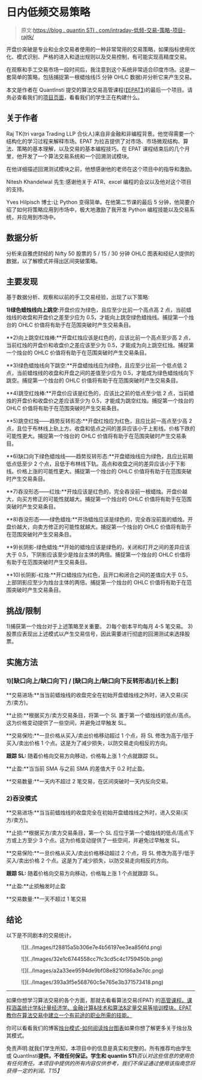 # 日内低频交易策略

> 原文:[https://blog . quantin STI . com/intraday-低频-交易-策略-项目-rajtk/](https://blog.quantinsti.com/intraday-low-frequency-trading-strategy-project-rajtk/)

开盘价突破是专业和业余交易者使用的一种非常常用的交易策略，如果指标使用优化、模式识别、严格的进入和退出规则以及交易控制，有可能实现高精度交易。

在观察和手工交易市场一段时间后，我注意到这个系统非常适合印度市场。这是一套简单的策略，包括捕捉第一根蜡烛线(5 分钟 OHLC 数据)并分析它来产生交易。

本文是作者在 QuantInsti 提交的算法交易高管课程([【EPAT】](https://www.quantinsti.com/epat))的最后一个项目。请务必查看我们的[项目页面](/tag/epat-trading-projects/)，看看我们的学生正在构建什么。

## **关于作者**

Raj TK(tri varga Trading LLP 合伙人)来自非金融和非编程背景。他觉得需要一个结构化的学习过程来解释市场。EPAT 为拉吉提供了对市场、市场微观结构、算法、策略的基本理解，以及交易的基本编程技巧。在 EPAT 课程结束后的几个月里，他开发了一个算法交易系统和一个回溯测试模块。

在他详细描述回溯测试模块之前，他想感谢他的老师在这个项目中的指导和激励。

Nitesh Khandelwal 先生:感谢他关于 ATR、excel 编程的会议以及他对这个项目的支持。

Yves Hilpisch 博士:让 Python 变得简单。在他第二节课的最后 5 分钟，他简要介绍了如何将策略应用到市场中，极大地激励了我开发 Python 编程技能以及交易系统，并应用到市场中。

## **数据分析**

分析来自雅虎财经的 Nifty 50 股票的 5 / 15 / 30 分钟 OHLC 图表和经纪人提供的数据，以了解模式并得出区间突破策略。

## **主要发现**

基于数据分析、观察和以前的手工交易经验，出现了以下策略:

**1)绿色蜡烛线向上跳空**:开盘价应为绿色，且应至少比前一个高点高 2 点，当前蜡烛线的收盘和开盘价之差至少应为 0.5，才能向上跳空绿色蜡烛线。捕捉第一个烛台的 OHLC 价值将有助于在范围突破时产生交易条目。

**2)向上跳空红烛棒:**开盘红烛应该是红色的，应该比前一个高点至少高 2 点，当前红烛的开盘价和收盘价之差应该至少为 0.5，才能成为向上跳空红烛。捕捉第一个烛台的 OHLC 价值将有助于在范围突破时产生交易条目。

**3)绿色蜡烛线向下跳空:**开盘蜡烛线应为绿色，且应至少比前一个低点低 2 点，当前蜡烛线的收盘和开盘之间的差值至少应为 0.5，才能成为绿色蜡烛线向下跳空。捕捉第一个烛台的 OHLC 价值将有助于在范围突破时产生交易条目。

**4)跳空红烛棒:**开盘价应该是红色的，应该比之前的低点至少低 2 点，当前蜡烛的开盘价和收盘价之差应该至少为 0.5，才能成为跳空红烛。捕捉第一个烛台的 OHLC 价值将有助于在范围突破时产生交易条目。

**5)跳空红烛——趋势反转形态:**开盘红烛应为红色，且应比前一高点至少高 2 点，且位于布林线上轨上方。收盘和低点之间的差异应该小于上影线。价格下跌的可能性更大。捕捉第一个烛台的 OHLC 价值将有助于在范围突破时产生交易条目。

**6)缺口向下绿色蜡烛线——趋势反转形态:**开盘蜡烛线应为绿色，且应比前期低点低至少 2 个点，且低于布林线下轨。高点和收盘之间的差异应该小于下影线。价格上涨的可能性更大。捕捉第一个烛台的 OHLC 价值将有助于在范围突破时产生交易条目。

**7)吞没形态——红烛:**开烛应该是红色的，完全吞没前一根蜡烛。开盘价越大，向买方修正的可能性就越大。捕捉第一个烛台的 OHLC 价值将有助于在范围突破时产生交易条目。

**8)吞没形态——绿色蜡烛:**开场蜡烛应该是绿色的，完全吞没前面的蜡烛。开盘价越大，向卖方修正的可能性就越大。捕捉第一个烛台的 OHLC 价值将有助于在范围突破时产生交易条目。

**9)长阴影-绿色蜡烛:**开始的蜡烛应该是绿色的，关闭和打开之间的差异应该大于 0.5，下阴影应该至少是烛台主体的两倍。捕捉第一个烛台的 OHLC 价值将有助于在范围突破时产生交易条目。

**10)长阴影-红烛:**开口蜡烛应为红色，且开口和闭合之间的差值应大于 0.5，上部阴影应至少为烛台主体的两倍。捕捉第一个烛台的 OHLC 价值将有助于在范围突破时产生交易条目。

## **挑战/限制**

1)捕获第一个烛台对于上述策略至关重要。
2)每个剧本平均每月 4-5 笔交易。
3)股票应表现出上述模式以产生交易信号，因此需要进行彻底的回溯测试来选择股票。

## **实施方法**

### 1)[缺口向上/缺口向下] / [缺口向上/缺口向下反转形态]/[长上影]

**交易进场:**当当前蜡烛线的收盘完全在初始开盘蜡烛线之外时，进入交易(买方/卖方)。

**止损:**根据买方/卖方交易条目，将第一个 SL 置于第一个蜡烛线的低点/高点。这为价格变动提供了一些空间，并避免过早触发 SL。

**交易保险:**一旦价格从买入/卖出价格移动超过 1 个点，将 SL 修改为高于/低于买入/卖出价格 1 个点。这是为了减少损失，以防交易走向相反的方向。

**跟踪 SL:** 随着价格向交易方向移动，价格每上涨 1 个点就跟踪 SL。

**止盈:**当当前 SMA 与之前 SMA 的差值大于 0.2 时止盈。

**交易数量:**一天内不超过 2 笔交易，在区间突破时一天内反向交易。

### 2)吞没模式

**交易进场:**当当前蜡烛线的收盘完全在初始开盘蜡烛线之外时，进入交易(买方/卖方)。

**止损:**根据买方/卖方交易条目，第一个 SL 应位于第一个蜡烛线的低点/高点下方或上方至少 3 个点。这为价格变动提供了一些空间，并避免过早触发 SL。

**交易保险:**一旦价格从买入/卖出价格移动超过 2 个点，将 SL 修改为高于/低于买入/卖出价格 2 个点。这是为了减少损失，以防交易走向相反的方向。

**跟踪 SL:** 随着价格向交易方向移动，价格每上涨 1 个点就跟踪 SL。

**止盈:**止损触发时止盈

**交易数量:**一天不超过 1 笔交易

## **结论**

以下是不同剧本的交易统计。

<figure class="kg-card kg-image-card">![](../Images/f28815a5b306e7e4b56197ee3ea856fd.png)</figure>

<figure class="kg-card kg-image-card">![](../Images/32e1c6744558cc7fc3cd5c4c1759450b.png)</figure>

<figure class="kg-card kg-image-card">![](../Images/a2a33ee9594de9bf08e8210f86a3e7dc.png)</figure>

<figure class="kg-card kg-image-card">![](../Images/393a3f5e568760c5e765e3b371573418.png)</figure>

* * *

如果你想学习算法交易的各个方面，那就去看看算法交易(EPAT) 的[高管课程。课程涵盖统计学&计量经济学、金融计算&技术和算法&定量交易等培训模块。EPAT 教你在算法交易中建立一个有前途的职业所需的技能。](https://www.quantinsti.com/epat/)

你可以看看我们的博客[烛台模式-如何阅读烛台图表](/candlestick-patterns-meaning/)如果你想了解更多关于烛台及其模式。

免责声明:就我们学生所知，本项目中的信息是真实和完整的。所有推荐均由学生或 QuantInsti**提供，不做任何保证。学生和 quantin STI***否认对这些信息的使用负有任何责任。本项目中提供的所有内容仅供参考，我们不保证通过使用该指南您将获得一定的利润。*T15】**